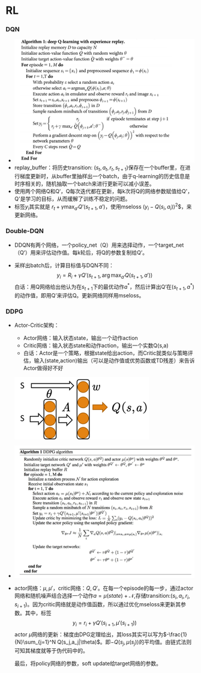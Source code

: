 # RL

### DQN

+ ![](pic/dqn.png)
+ replay_buffer：将历史transition: $(s_t,a_t,r_t,s_{t+1})$保存在一个buffer里，在进行梯度更新时，从buffer里抽样出一个batch，由于q-learning的历史信息是时序相关的，随机抽取一个batch来进行更新可以减小误差。
+ 使用两个网络Q和Q‘，Q每次迭代都在更新，每k次将Q的网络参数赋值给Q'，Q'是学习的目标，从而缓解了训练不稳定的问题。
+ 标签$y_i$其实就是 $r_{t}+\gamma\max_{a'} Q’(s_{t+1},a')$，使用mseloss $(y_i-Q(s_i,a_i))^2$$，来更新网络。

### Double-DQN

+ DDQN有两个网络，一个policy_net（Q）用来选择动作，一个target_net（Q‘）用来评估动作值。每k轮后，将Q的参数复制给Q’。

+ 采样出batch后，计算目标值与DQN不同：
  $$
  y_i=R_i+\gamma Q'(s_{t+1},\arg\max_{a'} Q(s_{t+1},a'))
  $$
  白话：用Q网络给出他认为在$s_{t+1}$下的最优动作$a^*$，然后计算出Q‘在$(s_{t+1},a^*)$的动作值，即用Q’来评估Q。更新网络同样用mseloss。

### DDPG

+ Actor-Critic架构：

  + Actor网络：输入状态state，输出一个动作action
  + Critic网络：输入状态state和动作action，输出一个实数Q(s,a)
  + 白话：Actor是一个策略，根据state给出action，而Critic就类似与策略评估，输入(state,action)输出（可以是动作值或优势函数或TD残差）来告诉Actor做得好不好

  ![](pic/v2-bb544a69bc8d28059d73694779cb05dc_720w.png)

+ ![](pic/ddpg.png)

+ actor网络：$\mu,\mu'$，critic网络：$Q,Q'$。在每一个episode的每一步，通过actor网络和随机噪声结合选择一个动作$a=\mu(state)+\mathcal{N}$,存储transition:$(s_i,a_i,r_i,s_{i+1})$。因为critic网络就是动作值函数，所以通过优化mseloss来更新其参数。其中，标签
  $$
  y_i=r_i+\gamma Q'(s_{i+1},\mu'(s_{i+1}))
  $$
  actor $\mu$网络的更新：梯度由DPG定理给出，其loss其实可以写为$-\frac{1}{N}\sum_{j=1}^N Q(s_j,a_j|\theta)$。即$-Q(s_j,\mu(s_j))$的平均值。由链式法则可知其梯度就等于伪代码中的。

  最后，将policy网络的参数，soft update给target网络的参数。